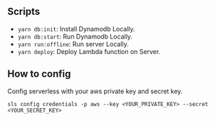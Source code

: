 ## Scripts

- `yarn db:init`: Install Dynamodb Locally.
- `yarn db:start`: Run Dynamodb Locally.
- `yarn run:offline`: Run server Locally.
- `yarn deploy`: Deploy Lambda function on Server.

## How to config

Config serverless with your aws private key and secret key.

```
sls config credentials -p aws --key <YOUR_PRIVATE_KEY> --secret <YOUR_SECRET_KEY>
```

